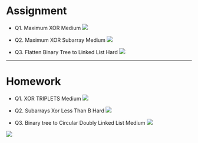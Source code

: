 # Assignment

- Q1. Maximum XOR Medium [![](https://img.shields.io/badge/-MEDIUM-yellow)]()

- Q2. Maximum XOR Subarray Medium [![](https://img.shields.io/badge/-MEDIUM-yellow)]()

- Q3. Flatten Binary Tree to Linked List Hard  [![](https://img.shields.io/badge/-HARD-red)]()

*** 

# Homework
 
- Q1. XOR TRIPLETS Medium [![](https://img.shields.io/badge/-MEDIUM-yellow)]()

- Q2. Subarrays Xor Less Than B Hard  [![](https://img.shields.io/badge/-HARD-red)]()

- Q3. Binary tree to Circular Doubly Linked List Medium [![](https://img.shields.io/badge/-MEDIUM-yellow)]()

[![](https://img.shields.io/badge/github-blue?style=for-the-badge)](https://github.com/pashmash372)
